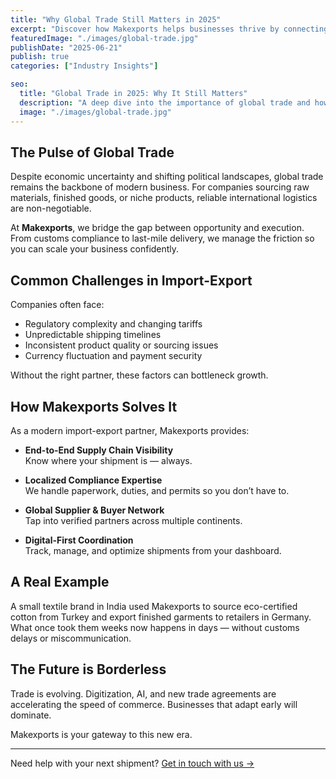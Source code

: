 ```yaml
---
title: "Why Global Trade Still Matters in 2025"
excerpt: "Discover how Makexports helps businesses thrive by connecting global markets through seamless import and export operations."
featuredImage: "./images/global-trade.jpg"
publishDate: "2025-06-21"
publish: true
categories: ["Industry Insights"]

seo:
  title: "Global Trade in 2025: Why It Still Matters"
  description: "A deep dive into the importance of global trade and how Makexports simplifies import-export logistics for modern businesses."
  image: "./images/global-trade.jpg"
---
```


## The Pulse of Global Trade

Despite economic uncertainty and shifting political landscapes, global trade remains the backbone of modern business. For companies sourcing raw materials, finished goods, or niche products, reliable international logistics are non-negotiable.

At **Makexports**, we bridge the gap between opportunity and execution. From customs compliance to last-mile delivery, we manage the friction so you can scale your business confidently.

## Common Challenges in Import-Export

Companies often face:

- Regulatory complexity and changing tariffs  
- Unpredictable shipping timelines  
- Inconsistent product quality or sourcing issues  
- Currency fluctuation and payment security

Without the right partner, these factors can bottleneck growth.

## How Makexports Solves It

As a modern import-export partner, Makexports provides:

- **End-to-End Supply Chain Visibility**  
  Know where your shipment is — always.

- **Localized Compliance Expertise**  
  We handle paperwork, duties, and permits so you don’t have to.

- **Global Supplier & Buyer Network**  
  Tap into verified partners across multiple continents.

- **Digital-First Coordination**  
  Track, manage, and optimize shipments from your dashboard.

## A Real Example

A small textile brand in India used Makexports to source eco-certified cotton from Turkey and export finished garments to retailers in Germany. What once took them weeks now happens in days — without customs delays or miscommunication.

## The Future is Borderless

Trade is evolving. Digitization, AI, and new trade agreements are accelerating the speed of commerce. Businesses that adapt early will dominate.

Makexports is your gateway to this new era.

---

Need help with your next shipment? [Get in touch with us →](/contact)
